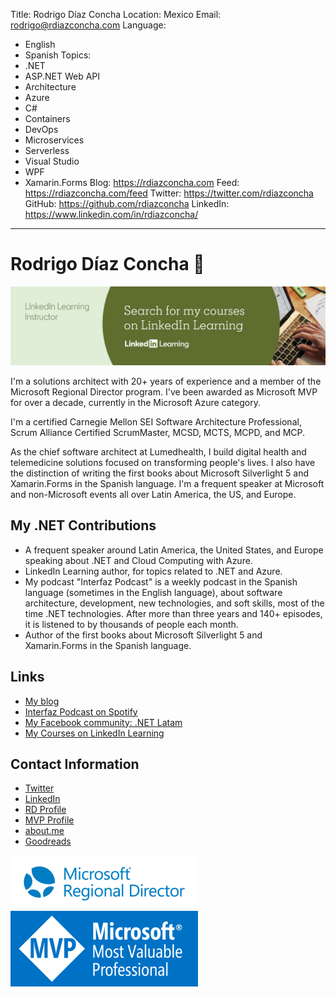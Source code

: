Title: Rodrigo Díaz Concha
Location: Mexico
Email: rodrigo@rdiazconcha.com
Language:
  - English
  - Spanish
Topics:
  - .NET
  - ASP.NET Web API
  - Architecture
  - Azure
  - C#
  - Containers
  - DevOps
  - Microservices
  - Serverless
  - Visual Studio
  - WPF
  - Xamarin.Forms
Blog: https://rdiazconcha.com
Feed: https://rdiazconcha.com/feed
Twitter: https://twitter.com/rdiazconcha
GitHub: https://github.com/rdiazconcha
LinkedIn: https://www.linkedin.com/in/rdiazconcha/
---
# Rodrigo Díaz Concha  👋
[![Search for my courses on LinkedIn Learning](https://github.com/rdiazconcha/rdiazconcha/blob/master/media/lil_instructor_background_c.jpg?raw=true)](https://www.linkedin.com/learning/instructors/rodrigo-diaz-concha)

I'm a solutions architect with 20+ years of experience and a member of the Microsoft Regional Director program. I've been awarded as Microsoft MVP for over a decade, currently in the Microsoft Azure category.

I'm a certified Carnegie Mellon SEI Software Architecture Professional, Scrum Alliance Certified ScrumMaster, MCSD, MCTS, MCPD, and MCP.

As the chief software architect at Lumedhealth, I build digital health and telemedicine solutions focused on transforming people's lives. I also have the distinction of writing the first books about Microsoft Silverlight 5 and Xamarin.Forms in the Spanish language. I'm a frequent speaker at Microsoft and non-Microsoft events all over Latin America, the US, and Europe.

## My .NET Contributions
* A frequent speaker around Latin America, the United States, and Europe speaking about .NET and Cloud Computing with Azure.
* LinkedIn Learning author, for topics related to .NET and Azure.
* My podcast "Interfaz Podcast" is a weekly podcast in the Spanish language (sometimes in the English language), about software architecture, development, new technologies, and soft skills, most of the time .NET technologies. After more than three years and 140+ episodes, it is listened to by thousands of people each month.
* Author of the first books about Microsoft Silverlight 5 and Xamarin.Forms in the Spanish language.

## Links
* [My blog](https://rdiazconcha.com)
* [Interfaz Podcast on Spotify](https://open.spotify.com/show/7wtArksEB4DCGch35CwUYU?si=L4PoaZVnT_afxPSbr66xxA)
* [My Facebook community: .NET Latam](https://www.facebook.com/groups/diplomadowp71/)
* [My Courses on LinkedIn Learning](https://www.linkedin.com/learning/instructors/rodrigo-diaz-concha)

## Contact Information
* [Twitter](https://twitter.com/rdiazconcha)
* [LinkedIn](https://www.linkedin.com/in/rdiazconcha/)
* [RD Profile](https://rd.microsoft.com/en-us/rodrigo-diazconcha)
* [MVP Profile](https://mvp.microsoft.com/en-us/PublicProfile/4028935?fullName=Rodrigo%20Diaz%20Concha)
* [about.me](https://rdiazconcha.me/)
* [Goodreads](https://goodreads.com/rdiazconcha)

[![Microsoft Regional Director logo](https://github.com/rdiazconcha/rdiazconcha/blob/master/media/msrd-logo-192px-alpha-300x86.png?raw=true)](https://rd.microsoft.com/en-us/rodrigo-diazconcha)
[![Microsoft Most Valuable Professional logo](https://github.com/rdiazconcha/rdiazconcha/blob/master/media/MVP_Logo_Horizontal_Preferred_Cyan300_RGB_300ppi-300x121.png?raw=true)](https://mvp.microsoft.com/en-us/PublicProfile/4028935?fullName=Rodrigo%20Diaz%20Concha)
